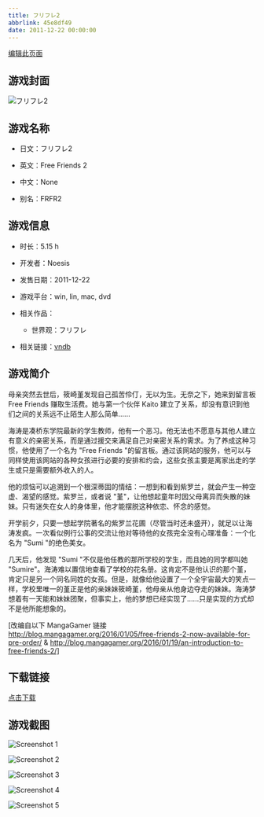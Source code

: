 ```yaml
---
title: フリフレ2
abbrlink: 45e8df49
date: 2011-12-22 00:00:00
---
```

[编辑此页面](https://github.com/ACG-3/ADV3-source/blob/main/source/_posts/%E3%83%95%E3%83%AA%E3%83%95%E3%83%AC2.md)

## 游戏封面

![フリフレ2](https://pan.timero.xyz/d/onedrive/img_lib_001/%E3%83%95%E3%83%AA%E3%83%95%E3%83%AC2_cover.avif)


## 游戏名称

- 日文：フリフレ2
- 英文：Free Friends 2
- 中文：None

- 别名：FRFR2


## 游戏信息

- 时长：5.15 h
- 开发者：Noesis
- 发售日期：2011-12-22
- 游戏平台：win, lin, mac, dvd
- 相关作品：
   - 世界观：フリフレ

- 相关链接：[vndb](https://vndb.org/v8322)


## 游戏简介

母亲突然去世后，筱崎堇发现自己孤苦伶仃，无以为生。无奈之下，她来到留言板 Free Friends 赚取生活费。她与第一个伙伴 Kaito 建立了关系，却没有意识到他们之间的关系远不止陌生人那么简单......

海涛是凑桥东学院最新的学生教师，他有一个恶习。他无法也不愿意与其他人建立有意义的亲密关系，而是通过援交来满足自己对亲密关系的需求。为了养成这种习惯，他使用了一个名为 "Free Friends "的留言板。通过该网站的服务，他可以与同样使用该网站的各种女孩进行必要的安排和约会，这些女孩主要是离家出走的学生或只是需要额外收入的人。

他的烦恼可以追溯到一个根深蒂固的情结：一想到和看到紫罗兰，就会产生一种空虚、渴望的感觉。紫罗兰，或者说 "堇"，让他想起童年时因父母离异而失散的妹妹。只有迷失在女人的身体里，他才能摆脱这种依恋、怀念的感觉。

开学前夕，只要一想起学院著名的紫罗兰花圃（尽管当时还未盛开），就足以让海涛发疯。一次看似例行公事的交流让他对等待他的女孩完全没有心理准备：一个化名为 "Sumi "的绝色美女。

几天后，他发现 "Sumi "不仅是他任教的那所学校的学生，而且她的同学都叫她 "Sumire"。海涛难以置信地查看了学校的花名册。这肯定不是他认识的那个堇，肯定只是另一个同名同姓的女孩。但是，就像给他设置了一个全宇宙最大的笑点一样，学校里唯一的堇正是他的亲妹妹筱崎堇，他母亲从他身边夺走的妹妹。海涛梦想着有一天能和妹妹团聚，但事实上，他的梦想已经实现了......只是实现的方式却不是他所能想象的。

[改编自以下 MangaGamer 链接 http://blog.mangagamer.org/2016/01/05/free-friends-2-now-available-for-pre-order/ & http://blog.mangagamer.org/2016/01/19/an-introduction-to-free-friends-2/]


## 下载链接

[点击下载](https://pan.timero.xyz/onedrive/adv_lib_001/%E3%83%95%E3%83%AA%E3%83%95%E3%83%AC2)


## 游戏截图


![Screenshot 1](https://pan.timero.xyz/d/onedrive/img_lib_001/%E3%83%95%E3%83%AA%E3%83%95%E3%83%AC2_Screenshot_1.avif)

![Screenshot 2](https://pan.timero.xyz/d/onedrive/img_lib_001/%E3%83%95%E3%83%AA%E3%83%95%E3%83%AC2_Screenshot_2.avif)

![Screenshot 3](https://pan.timero.xyz/d/onedrive/img_lib_001/%E3%83%95%E3%83%AA%E3%83%95%E3%83%AC2_Screenshot_3.avif)

![Screenshot 4](https://pan.timero.xyz/d/onedrive/img_lib_001/%E3%83%95%E3%83%AA%E3%83%95%E3%83%AC2_Screenshot_4.avif)

![Screenshot 5](https://pan.timero.xyz/d/onedrive/img_lib_001/%E3%83%95%E3%83%AA%E3%83%95%E3%83%AC2_Screenshot_5.avif)

